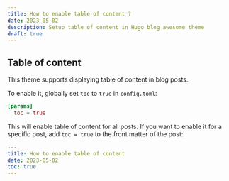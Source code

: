 ```yaml
---
title: How to enable table of content ?
date: 2023-05-02
description: Setup table of content in Hugo blog awesome theme
draft: true
---
```


## Table of content

This theme supports displaying table of content in blog posts.

To enable it, globally set `toc` to `true` in `config.toml`:

```toml
[params]
  toc = true
```

This will enable table of content for all posts. If you want to enable it for a specific post, add `toc = true` to the front matter of the post:

```yaml
---
title: How to enable table of content
date: 2023-05-02
toc: true
---
```
